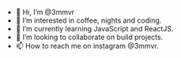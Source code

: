 - 👋 Hi, I’m @3mmvr
- 👀 I’m interested in coffee, nights and coding.
- 🌱 I’m currently learning JavaScript and ReactJS.
- 💞️ I’m looking to collaborate on build projects.
- 📫 How to reach me on instagram @3mmvr.

<!---
3mmvr/3mmvr is a ✨ special ✨ repository because its `README.md` (this file) appears on your GitHub profile.
You can click the Preview link to take a look at your changes.
--->
